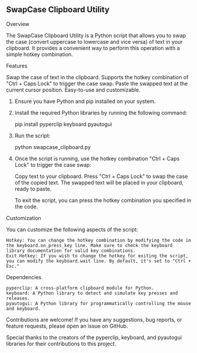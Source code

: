 ## SwapCase Clipboard Utility

Overview

The SwapCase Clipboard Utility is a Python script that allows you to swap the case (convert uppercase to lowercase and vice versa) of text in your clipboard. It provides a convenient way to perform this operation with a simple hotkey combination.


Features

Swap the case of text in the clipboard.
Supports the hotkey combination of "Ctrl + Caps Lock" to trigger the case swap.
Paste the swapped text at the current cursor position.
Easy-to-use and customizable.


1. Ensure you have Python and pip installed on your system.

2. Install the required Python libraries by running the following command:

    pip install pyperclip keyboard pyautogui

3. Run the script:

    python swapcase_clipboard.py

4. Once the script is running, use the hotkey combination "Ctrl + Caps Lock" to trigger the case swap:

    Copy text to your clipboard.
    Press "Ctrl + Caps Lock" to swap the case of the copied text.
    The swapped text will be placed in your clipboard, ready to paste.

    To exit the script, you can press the hotkey combination you specified in the code.


Customization

You can customize the following aspects of the script:

    Hotkey: You can change the hotkey combination by modifying the code in the keyboard.on_press_key line. Make sure to check the keyboard library documentation for valid key combinations.
    Exit Hotkey: If you wish to change the hotkey for exiting the script, you can modify the keyboard.wait line. By default, it's set to "Ctrl + Esc."


Dependencies

    pyperclip: A cross-platform clipboard module for Python.
    keyboard: A Python library to detect and simulate key presses and releases.
    pyautogui: A Python library for programmatically controlling the mouse and keyboard.



Contributions are welcome! If you have any suggestions, bug reports, or feature requests, please open an issue on GitHub.

Special thanks to the creators of the pyperclip, keyboard, and pyautogui libraries for their contributions to this project.
